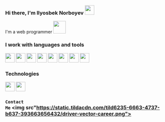 ### Hi there, I'm Ilyosbek Norboyev  <img src="https://img2.freepng.ru/20180427/aye/kisspng-computer-icons-5ae35f97cafa55.2803436415248505838314.jpg" width="30px"> 
I'm a web programmer <code><img src="https://p7.hiclipart.com/preview/973/940/957/laptop-computer-icons-user-programmer-laptop.jpg" width="40px"></code>
### I work with languages and tools

<code><img src="https://www.freeiconspng.com/uploads/html5-icon-3.png" width="30px"></code>
<code><img src="https://e7.pngegg.com/pngimages/567/553/png-clipart-social-media-computer-icons-html-social-media-angle-text.png" width="30px"></code>
<code><img src="https://www.seekpng.com/png/detail/377-3771966_png-file-sass-png.png" width="30px"></code>
<code><img src="https://i.ya-webdesign.com/images/bootstrap-svg-4.png" width="30px"></code>
<code><img src="https://i.ya-webdesign.com/images/svg-js-node-16.png" width="30px"></code>
<code><img src="https://i.ya-webdesign.com/images/php-image-png-5.png" width="30px"></code>
<code><img src="https://e7.pngegg.com/pngimages/687/946/png-clipart-sql-query-language-computer-icons-scalable-graphics-column-text-logo.png" width="30px"></code>
<code><img src="https://www.shareicon.net/data/2016/07/13/606543_black_2048x2048.png" width="30px"></code>

### Technologies 

<code><img src="https://www.pngitem.com/pimgs/m/141-1419071_github-hd-png-download.png" width="30px"></code>
<code><img src="https://upload.wikimedia.org/wikipedia/commons/thumb/8/82/Font_Awesome_5_brands_gitlab.svg/1024px-Font_Awesome_5_brands_gitlab.svg.png" width="30px"></code>

### <code>Contact Me</code> <img src"https://static.tildacdn.com/tild6235-6663-4737-b637-393663656432/driver-vector-career.png">
